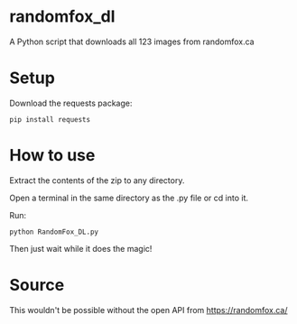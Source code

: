 # randomfox_dl
A Python script that downloads all 123 images from randomfox.ca

# Setup
Download the requests package:
```
pip install requests
```

# How to use
Extract the contents of the zip to any directory.

Open a terminal in the same directory as the .py file or cd into it.

Run:
```
python RandomFox_DL.py
```
Then just wait while it does the magic!

# Source
This wouldn't be possible without the open API from https://randomfox.ca/
